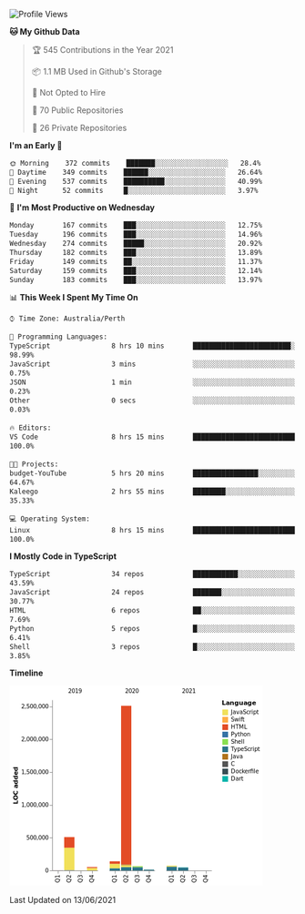 <!--START_SECTION:waka-->
![Profile Views](http://img.shields.io/badge/Profile%20Views-5-blue)

**🐱 My Github Data** 

> 🏆 545 Contributions in the Year 2021
 > 
> 📦 1.1 MB Used in Github's Storage 
 > 
> 🚫 Not Opted to Hire
 > 
> 📜 70 Public Repositories 
 > 
> 🔑 26 Private Repositories  
 > 
**I'm an Early 🐤** 

```text
🌞 Morning    372 commits    ███████░░░░░░░░░░░░░░░░░░   28.4% 
🌆 Daytime    349 commits    ██████░░░░░░░░░░░░░░░░░░░   26.64% 
🌃 Evening    537 commits    ██████████░░░░░░░░░░░░░░░   40.99% 
🌙 Night      52 commits     █░░░░░░░░░░░░░░░░░░░░░░░░   3.97%

```
📅 **I'm Most Productive on Wednesday** 

```text
Monday       167 commits    ███░░░░░░░░░░░░░░░░░░░░░░   12.75% 
Tuesday      196 commits    ███░░░░░░░░░░░░░░░░░░░░░░   14.96% 
Wednesday    274 commits    █████░░░░░░░░░░░░░░░░░░░░   20.92% 
Thursday     182 commits    ███░░░░░░░░░░░░░░░░░░░░░░   13.89% 
Friday       149 commits    ██░░░░░░░░░░░░░░░░░░░░░░░   11.37% 
Saturday     159 commits    ███░░░░░░░░░░░░░░░░░░░░░░   12.14% 
Sunday       183 commits    ███░░░░░░░░░░░░░░░░░░░░░░   13.97%

```


📊 **This Week I Spent My Time On** 

```text
⌚︎ Time Zone: Australia/Perth

💬 Programming Languages: 
TypeScript               8 hrs 10 mins       ████████████████████████░   98.99% 
JavaScript               3 mins              ░░░░░░░░░░░░░░░░░░░░░░░░░   0.75% 
JSON                     1 min               ░░░░░░░░░░░░░░░░░░░░░░░░░   0.23% 
Other                    0 secs              ░░░░░░░░░░░░░░░░░░░░░░░░░   0.03%

🔥 Editors: 
VS Code                  8 hrs 15 mins       █████████████████████████   100.0%

🐱‍💻 Projects: 
budget-YouTube           5 hrs 20 mins       ████████████████░░░░░░░░░   64.67% 
Kaleego                  2 hrs 55 mins       ████████░░░░░░░░░░░░░░░░░   35.33%

💻 Operating System: 
Linux                    8 hrs 15 mins       █████████████████████████   100.0%

```

**I Mostly Code in TypeScript** 

```text
TypeScript               34 repos            ███████████░░░░░░░░░░░░░░   43.59% 
JavaScript               24 repos            ███████░░░░░░░░░░░░░░░░░░   30.77% 
HTML                     6 repos             ██░░░░░░░░░░░░░░░░░░░░░░░   7.69% 
Python                   5 repos             █░░░░░░░░░░░░░░░░░░░░░░░░   6.41% 
Shell                    3 repos             █░░░░░░░░░░░░░░░░░░░░░░░░   3.85%

```


**Timeline**

![Chart not found](https://raw.githubusercontent.com/NWylynko/NWylynko/main/charts/bar_graph.png) 


 Last Updated on 13/06/2021
<!--END_SECTION:waka-->
